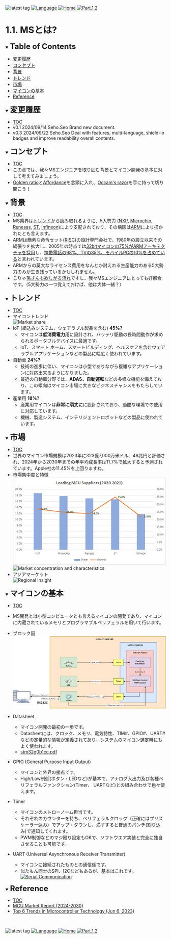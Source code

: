 ![latest tag](https://img.shields.io/github/v/tag/gtuja/CSC_MS.svg?color=brightgreen)
[![Language](https://img.shields.io/badge/%E8%A8%80%E8%AA%9E-English-brightgreen)](https://github.com/gtuja/CSC_MS/blob/main/Part1/1.What%20is%20MS_en.md)
[![Home](https://img.shields.io/badge/Home-Readme-brightgreen)](https://github.com/gtuja/CSC_MS/blob/main/README.md)
[![Part.1.2](https://img.shields.io/badge/Next-Part.1.2-brightgreen)](https://github.com/gtuja/CSC_MS/blob/main/Part1/2.Hello%20MCU.md)

# 1.1. MSとは?

<div id="toc"></div>
<details open>
<summary><font size="5"><b>Table of Contents</b></font></summary>

- [変更履歴](#history)
- [コンセプト](#Concept)
- [背景](#Background)
- [トレンド](#Trends)
- [市場](#Market)
- [マイコンの基本](#Basic_Features)
- [Reference](#Reference)

</details>

<div id="history"></div>
<details open>
<summary><font size="5"><b>変更履歴</b></font></summary> 

- [TOC](#toc)<br>
- v0.1 2024/09/14 Seho.Seo Brand new document.
- v0.3 2024/09/22 Seho.Seo Deal with features, multi-language, shield-io badges and improve readability overall contents.

</details>

<div id="Concept"></div>
<details open>
<summary><font size="5"><b>コンセプト</b></font></summary>

- [TOC](#toc)<br>
- この章では、我々MSエンジニアを取り囲む背景とマイコン開発の基本に対して考えてみましょう。
- [Golden ratio](https://en.m.wikipedia.org/wiki/Golden_ratio)と[Affordance](https://en.m.wikipedia.org/wiki/Affordance)を念頭に入れ、[Occam's razor](https://en.m.wikipedia.org/wiki/Occam%27s_razor)を手に持って切り開こう！

</details>

<div id="Background"></div>
<details open>
<summary><font size="5"><b>背景</b></font></summary>

- [TOC](#toc)<br>
- MS業界は[トレンド](#Trends)から読み取れるように、5大勢力 ([NXP](https://www.nxp.com/), [Microchip](https://www.microchip.com/), [Renesas](https://www.renesas.com/), [ST](https://www.st.com/content/st_com/en.html), [Infineon](https://www.infineon.com/))により支配されており、その構図は[ARM](https://www.arm.com/)により描かれたとも言えます。
- ARMは簡素な命令セット([RISC](https://en.wikipedia.org/wiki/Reduced_instruction_set_computer))の設計専門会社で、1980年の設立以来その縄張りを拡大し、2005年の時点では[32bitマイコンの75%がARMアーキテクチャを採用](https://ja.wikipedia.org/wiki/ARM%E3%82%A2%E3%83%BC%E3%82%AD%E3%83%86%E3%82%AF%E3%83%81%E3%83%A3)し、[携帯電話の98%、TVの35%、モバイルPCの10%を占めている](https://en.wikipedia.org/wiki/ARM_architecture_family)と言われています。
- ARMからの莫大なライセンス費用をなんとか耐えれる生産能力のある5大勢力のみが生き残っているかもしれません。
- こりゃ[孫さんも欲しがる流れ](https://group.softbank/news/press/20160718)ですし、我々MSエンジニアにとっても好都合です。（5大勢力の一つ覚えておけば、他は大体一緒？）

</details>

<div id="Trends"></div>
<details open>
<summary><font size="5"><b>トレンド</b></font></summary>

- [TOC](#toc)<br>
- マイコントレンド<br>
![Market share](https://www.grandviewresearch.com/static/img/research/global-microcontroller-market.png)
- IoT (組込みシステム、ウェアラブル製品を含む) **45%?**
  * マイコンは**低消費電力**用に設計され、バッテリ駆動の長時間動作が求められるポータブルデバイスに最適です。
  - IoT、スマート ホーム、スマートビルディング、ヘルスケアを含むウェアラブルアプリケーションなどの製品に幅広く使われています。
- 自動車 **24%?**
  - 技術の進歩に伴い、マイコンは小型でありながら複雑なアプリケーションに対応出来るようになりました。
  - 最近の自動車分野では、**ADAS、自動運転**などの多様な機能を備えており、この傾向はマイコン市場に大きなビジネスチャンスをもたらしています。
- 産業用 **18%?**
  - 産業用マイコンは**非常に頑丈に**に設計されており、過酷な環境での使用に対応しています。
  - 機械、製造システム、インテリジェントロボットなどの製品に使われています。

</details>

<div id="Market"></div>
<details open>
<summary><font size="5"><b>市場</b></font></summary>

- [TOC](#toc)<br>
- 世界のマイコン市場規模は2023年に323億7,000万米ドル、48兆円と評価され、2024年から2030年までの年平均成長率は11.7%で拡大すると予測されています。Apple社の11.45%を上回りますね。
- 市場集中度と特徴<br>
![Leading MCU suppliers(2021)](https://github.com/gtuja/CSC_MS/blob/main/Resources/README/Leading_MCU_Suppliers_2020_22021.png)<br>
![Market concentration and characteristics](https://www.grandviewresearch.com/static/img/research/microcontroller-market-concentration-characteristics.png)
- アジアマーケット<br>
![Regional Insight](https://www.grandviewresearch.com/static/img/research/microcontroller-market-trends-by-region.png)

</details>

<div id="Basic_Features"></div>
<details open>
<summary><font size="5"><b>マイコンの基本</b></font></summary>

- [TOC](#toc)<br>
- MS開発とは小型コンピュータとも言えるマイコンの開発であり、マイコンに内蔵されているメモリとプログラマブルペリフェラルを用いて行います。
- ブロック図<br>
   ![Block Diagram](https://github.com/gtuja/CSC_MS/blob/main/Resources/Part2/Part2_XLM_BlockDiagram.drawio.png)

- Datasheet
  - マイコン開発の最初の一歩です。
  - Datasheetには、クロック、メモリ、電気特性、TIM#、GPIO#、UART#などの定量的な情報が定義されてあり、システムのマイコン選定時にもよく使われます。
  - [stm32g0b1cc.pdf](https://www.st.com/resource/en/datasheet/stm32g0b1cc.pdf)

- GPIO (General Purpose Input Output)
  - マイコンと外界の接点です。
  - High/Low制御(ボタン・LEDなど)が基本で、アナログ入出力及び各種ペリフェラルファンクション(Timer、 UARTなど)との組み合わせで色々使えます。

- Timer 
  - マイコンのメトローノーム担当です。
  - それぞれのカウンターを持ち、ペリフェラルクロック（正確にはプリスケーラー込み）でアップ・ダウンし、満了すると普通のパンチ(割り込み)で通知してくれます。
  - PWM制御などのマジ殴り設定もOKで、ソフトウエア実装と完全に独自させることも可能です。

- UART (Universal Asynchronous Receiver Transmitter)
  - マイコンに接続されたものとの通信係です。
  - 似たもん同士のSPI、I2Cなどもあるが、基本はこれです。<br>
  [![Serial Communication](https://techlabo.ryosan.co.jp/article/Item/CK000229_15.webp)](https://techlabo.ryosan.co.jp/article/23102000_1024.html)

</details>

<div id="Reference"></div>
<details open>
<summary><font size="5"><b>Reference</b></font></summary>

- [TOC](#toc)<br>
- [MCU Market Report (2024-2030)](https://www.grandviewresearch.com/industry-analysis/microcontroller-market)
- [Top 6 Trends in Microcontroller Technology (Jun 6, 2023)](https://octopart.com/pulse/p/top-6-trends-microcontroller-technology)

</details>
<br>

![latest tag](https://img.shields.io/github/v/tag/gtuja/CSC_MS.svg?color=brightgreen)
[![Language](https://img.shields.io/badge/%E8%A8%80%E8%AA%9E-English-brightgreen)](https://github.com/gtuja/CSC_MS/blob/main/Part1/1.What%20is%20MS_en.md)
[![Home](https://img.shields.io/badge/Home-Readme-brightgreen)](https://github.com/gtuja/CSC_MS/blob/main/README.md)
[![Part.1.2](https://img.shields.io/badge/Next-Part.1.2-brightgreen)](https://github.com/gtuja/CSC_MS/blob/main/Part1/2.Hello%20MCU.md)
